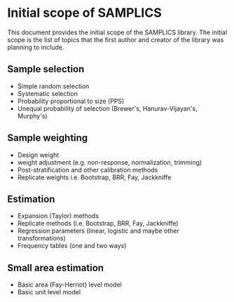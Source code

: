 # Initial scope of SAMPLICS

This document provides the initial scope of the SAMPLICS library. The initial scope is the list of topics that the first author and creator of the library was planning to include.

## Sample selection

- Simple random selection
- Systematic selection
- Probability proportional to size (PPS)
- Unequal probability of selection (Brewer's, Hanurav-Vijayan's, Murphy's)

## Sample weighting

- Design weight
- weight adjustment (e.g. non-response, normalization, trimming)
- Post-stratification and other calibration methods
- Replicate weights i.e. Bootstrap, BRR, Fay, Jackkniffe

## Estimation

- Expansion (Taylor) methods
- Replicate methods (i.e. Bootstrap, BRR, Fay, Jackkniffe)
- Regression parameters (linear, logistic and maybe other transformations)
- Frequency tables (one and two ways)

## Small area estimation

- Basic area (Fay-Herriot) level model
- Basic unit level model
